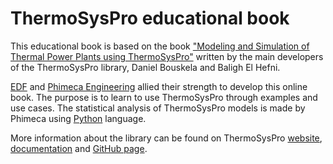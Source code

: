 # ThermoSysPro educational book

This educational book is based on the book ["Modeling and Simulation of Thermal Power Plants using ThermoSysPro"](https://www.springer.com/gp/book/9783030051044) written by the main developers of the ThermoSysPro library, Daniel Bouskela and Baligh El Hefni.

[EDF](https://www.edf.fr/) and [Phimeca Engineering](https://www.phimeca.com/) allied their strength to develop this online book. The purpose is to learn to use ThermoSysPro through examples and use cases. The statistical analysis of ThermoSysPro models is made by Phimeca using [Python](https://www.python.org/) language.  

More information about the library can be found on ThermoSysPro [website](https://thermosyspro.com/), [documentation](https://thermosyspro.gitlab.io/documentation/) and [GitHub page](https://github.com/ThermoSysPro/ThermoSysPro).